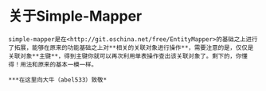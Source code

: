 
# 关于Simple-Mapper
	simple-mapper是在<http://git.oschina.net/free/EntityMapper>的基础之上进行了拓展，能够在原来的功能基础之上对**相关的关联对象进行操作**，需要注意的是，仅仅是关联对象**主键**，得到主键你就可以再次利用单表操作查出该关联对象了。剩下的，你懂得！用法和原来的基本一模一样。
	
	***在这里向大牛（abel533）致敬*
